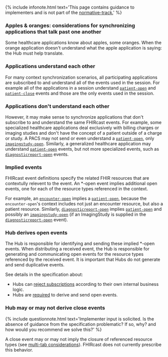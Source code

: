{% include infonote.html text='This page contains guidance to implementers and is not part of the <a href="2_Specification.html">normative-track.</a>' %}


### Apples & oranges: considerations for synchronizing applications that talk past one another

Some healthcare applications know about apples, some oranges. When the orange application doesn't understand what the apple application is saying: the Hub must help translate.

### Applications understand each other
For many context synchronization scenarios, all participating applications are subscribed to and understand all of the events used in the session. For example all of the applications in a session understand [`patient-open`](3-3-1-patient-open.html) and [`patient-close`](3-3-2-patient-close.html) events and those are the only events used in the session.

### Applications don't understand each other
However, it may make sense to synchronize applications that don't subscribe to and understand the same FHIRcast events. For example, some specialized healthcare applications deal exclusively with billing charges or imaging studies and don't have the concept of a patient outside of a charge or study. A PACS may not send or even understand a [`patient-open`](3-3-1-patient-open.html), only [`imagingstudy-open`](3-5-1-imagingstudy-open.html). Similarly, a generalized healthcare application may understand [`patient-open`](3-3-1-patient-open.html) events, but not more specialized events, such as [`diagnosticreport-open`](3-6-1-diagnosticreport-open.html) events. 

### Implied events

FHIRcast event definitions specify the related FHIR resources that are contextully relevent to the event. An *-open event implies additional open events, one for each of the resource types referenced in the context. 

For example, an [`encounter-open`](3-4-1-encounter-open.html) implies a [`patient-open`](3-3-1-patient-open.html), because the `encounter-open`'s context includes not just an encounter resource, but also a patient resource. Similarly, [`diagnosticreport-open`](3-6-1-diagnosticreport-open.html) implies [`patient-open`](3-3-1-patient-open.html) and possibly an [`imagingstudy-open`](3-5-1-imagingstudy-open.html) (if an ImagingStudy is supplied in the [`diagnosticreport-open`](3-6-1-diagnosticreport-open.html) event).

### Hub derives open events

The Hub is responsible for identifying and sending these implied *-open events. When distributing a received event, the Hub is responsible for generating and communicating open events for the resource types referenced by the received event. It is important that Hubs do not generate and send duplicative events. 


See details in the specification about:
* Hubs can [reject subscriptions](2-4-Subscribing.html#subscription-response) according to their own internal business logic.
* Hubs are [required](2-5-EventNotification.html#hub-generated-open-events) to derive and send open events. 

### Hub may or may not derive close events

{% include questionnote.html text='Implementer input is solicited. Is the absence of guidance from the specification problematic? If so, why? and how would you recommend we solve this?' %}

A close event may or may not imply the closure of referenced resource types (see [multi-tab considerations](4-4-multitab-considerations.html)). FHIRcast does not currently prescribe this behavior. 

